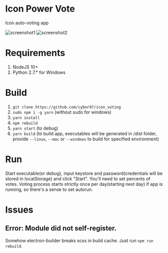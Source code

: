 # Icon Power Vote
Icon auto-voting app

![screenshot1](https://github.com/cybor97/icon_voting/blob/master/screens/1.PNG)
![screenshot2](https://github.com/cybor97/icon_voting/blob/master/screens/2.PNG)

# Requirements
1. NodeJS 10+
2. Python 2.7.* for Windows

# Build
1. `git clone https://github.com/cybor97/icon_voting`
2. `sudo npm i -g yarn` (without sudo for windows)
3. `yarn install`
4. `npm rebuild`
5. `yarn start` (to debug)
6. `yarn build` (to build app, executables will be generated in /dist folder, provide `--linux`, `--mac` or `--windows` to build for specified environment)

# Run
Start executable(or debug), input keystore and password(credentials will be stored in localStorage) and click "Start".
You'll need to set percents of votes. 
Voting process starts strictly once per day(starting next day) if app is running, so there's a sense to set autorun.

# Issues
## Error: Module did not self-register.
Somehow electron-builder breaks scss in build cache.
Just run `npm run rebuild`.
